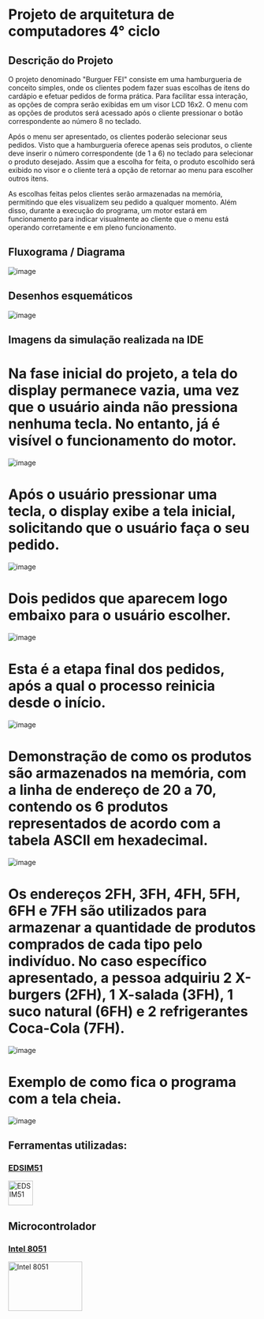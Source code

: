 <h1> Projeto de arquitetura de computadores 4° ciclo
 </h1> 

## Descrição do Projeto
O projeto denominado "Burguer FEI" consiste em uma hamburgueria de conceito simples, onde os clientes podem fazer suas escolhas de itens do cardápio e efetuar pedidos de forma prática. Para facilitar essa interação, as opções de compra serão exibidas em um visor LCD 16x2. O menu com as opções de produtos será acessado após o cliente pressionar o botão correspondente ao número 8 no teclado.

Após o menu ser apresentado, os clientes poderão selecionar seus pedidos. Visto que a hamburgueria oferece apenas seis produtos, o cliente deve inserir o número correspondente (de 1 a 6) no teclado para selecionar o produto desejado. Assim que a escolha for feita, o produto escolhido será exibido no visor e o cliente terá a opção de retornar ao menu para escolher outros itens.

As escolhas feitas pelos clientes serão armazenadas na memória, permitindo que eles visualizem seu pedido a qualquer momento. Além disso, durante a execução do programa, um motor estará em funcionamento para indicar visualmente ao cliente que o menu está operando corretamente e em pleno funcionamento.

## Fluxograma / Diagrama
![image](https://github.com/user-attachments/assets/39e0dca4-906b-4b18-ab4f-8c5a9d3719a8)

## Desenhos esquemáticos
![image](https://github.com/user-attachments/assets/3e8dfda2-3e10-40f5-9562-d83061932611)

## Imagens da simulação realizada na IDE

# Na fase inicial do projeto, a tela do display permanece vazia, uma vez que o usuário ainda não pressiona nenhuma tecla. No entanto, já é visível o funcionamento do motor.
![image](https://github.com/user-attachments/assets/2c9af236-312f-4c9a-a601-6800b7f61656)

# Após o usuário pressionar uma tecla, o display exibe a tela inicial, solicitando que o usuário faça o seu pedido.
![image](https://github.com/user-attachments/assets/110e28af-383b-4c46-b6d4-22c21c7b51c8)

# Dois pedidos que aparecem logo embaixo para o usuário escolher.
![image](https://github.com/user-attachments/assets/eeb1b32b-de2b-49f4-9dca-802a755f23e3)

# Esta é a etapa final dos pedidos, após a qual o processo reinicia desde o início.
![image](https://github.com/user-attachments/assets/2a9d53b0-c779-4dcd-9231-9f601ce5747c)

# Demonstração de como os produtos são armazenados na memória, com a linha de endereço de 20 a 70, contendo os 6 produtos representados de acordo com a tabela ASCII em hexadecimal.
![image](https://github.com/user-attachments/assets/82a20a7f-4270-4d1f-86a2-2b829421dcf6)

# Os endereços 2FH, 3FH, 4FH, 5FH, 6FH e 7FH são utilizados para armazenar a quantidade de produtos comprados de cada tipo pelo indivíduo. No caso específico apresentado, a pessoa adquiriu 2 X-burgers (2FH), 1 X-salada (3FH), 1 suco natural (6FH) e 2 refrigerantes Coca-Cola (7FH).
![image](https://github.com/user-attachments/assets/6c38bed2-ce95-493c-b6d8-17cc1f1c7902)

# Exemplo de como fica o programa com a tela cheia.
![image](https://github.com/user-attachments/assets/e7b0adac-d983-49fc-9222-240fab7197bf)


## Ferramentas utilizadas:
<h3><a href="https://edsim51.com/">EDSIM51</a></h3>
<img src="https://edsim51.com/wp-content/uploads/2024/08/favicon-2.png?w=272" alt="EDSIM51" width="50" height="50" >
<h2>Microcontrolador<h3><a href="https://edsim51.com/">Intel 8051</a></h3>
<img src="https://upload.wikimedia.org/wikipedia/commons/thumb/f/f0/KL_Intel_P8051.jpg/330px-KL_Intel_P8051.jpg" alt="Intel 8051" width="150" height="100">

